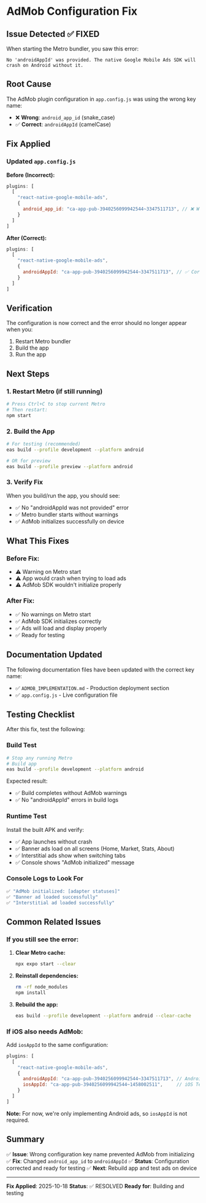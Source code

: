 # AdMob Configuration Fix

## Issue Detected ✅ FIXED

When starting the Metro bundler, you saw this error:
```
No 'androidAppId' was provided. The native Google Mobile Ads SDK will crash on Android without it.
```

## Root Cause

The AdMob plugin configuration in `app.config.js` was using the wrong key name:
- ❌ **Wrong**: `android_app_id` (snake_case)
- ✅ **Correct**: `androidAppId` (camelCase)

## Fix Applied

### Updated `app.config.js`

**Before (Incorrect):**
```javascript
plugins: [
  [
    "react-native-google-mobile-ads",
    {
      android_app_id: "ca-app-pub-3940256099942544~3347511713", // ❌ Wrong key
    }
  ]
]
```

**After (Correct):**
```javascript
plugins: [
  [
    "react-native-google-mobile-ads",
    {
      androidAppId: "ca-app-pub-3940256099942544~3347511713", // ✅ Correct key
    }
  ]
]
```

## Verification

The configuration is now correct and the error should no longer appear when you:
1. Restart Metro bundler
2. Build the app
3. Run the app

## Next Steps

### 1. Restart Metro (if still running)
```bash
# Press Ctrl+C to stop current Metro
# Then restart:
npm start
```

### 2. Build the App
```bash
# For testing (recommended)
eas build --profile development --platform android

# OR for preview
eas build --profile preview --platform android
```

### 3. Verify Fix
When you build/run the app, you should see:
- ✅ No "androidAppId was not provided" error
- ✅ Metro bundler starts without warnings
- ✅ AdMob initializes successfully on device

## What This Fixes

### Before Fix:
- ⚠️ Warning on Metro start
- ⚠️ App would crash when trying to load ads
- ⚠️ AdMob SDK wouldn't initialize properly

### After Fix:
- ✅ No warnings on Metro start
- ✅ AdMob SDK initializes correctly
- ✅ Ads will load and display properly
- ✅ Ready for testing

## Documentation Updated

The following documentation files have been updated with the correct key name:
- ✅ `ADMOB_IMPLEMENTATION.md` - Production deployment section
- ✅ `app.config.js` - Live configuration file

## Testing Checklist

After this fix, test the following:

### Build Test
```bash
# Stop any running Metro
# Build app
eas build --profile development --platform android
```

Expected result:
- ✅ Build completes without AdMob warnings
- ✅ No "androidAppId" errors in build logs

### Runtime Test
Install the built APK and verify:
- ✅ App launches without crash
- ✅ Banner ads load on all screens (Home, Market, Stats, About)
- ✅ Interstitial ads show when switching tabs
- ✅ Console shows "AdMob initialized" message

### Console Logs to Look For
```javascript
✅ "AdMob initialized: [adapter statuses]"
✅ "Banner ad loaded successfully"
✅ "Interstitial ad loaded successfully"
```

## Common Related Issues

### If you still see the error:

1. **Clear Metro cache:**
   ```bash
   npx expo start --clear
   ```

2. **Reinstall dependencies:**
   ```bash
   rm -rf node_modules
   npm install
   ```

3. **Rebuild the app:**
   ```bash
   eas build --profile development --platform android --clear-cache
   ```

### If iOS also needs AdMob:

Add `iosAppId` to the same configuration:
```javascript
plugins: [
  [
    "react-native-google-mobile-ads",
    {
      androidAppId: "ca-app-pub-3940256099942544~3347511713", // Android Test ID
      iosAppId: "ca-app-pub-3940256099942544~1458002511",     // iOS Test ID
    }
  ]
]
```

**Note:** For now, we're only implementing Android ads, so `iosAppId` is not required.

## Summary

✅ **Issue**: Wrong configuration key name prevented AdMob from initializing
✅ **Fix**: Changed `android_app_id` to `androidAppId`
✅ **Status**: Configuration corrected and ready for testing
✅ **Next**: Rebuild app and test ads on device

---

**Fix Applied**: 2025-10-18
**Status**: ✅ RESOLVED
**Ready for**: Building and testing
